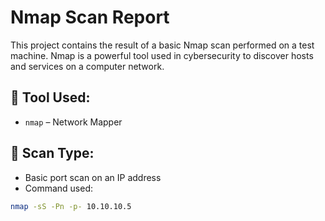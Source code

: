 # Nmap Scan Report

This project contains the result of a basic Nmap scan performed on a test machine. Nmap is a powerful tool used in cybersecurity to discover hosts and services on a computer network.

## 🔧 Tool Used:
- `nmap` – Network Mapper

## 🧪 Scan Type:
- Basic port scan on an IP address
- Command used:
```bash
nmap -sS -Pn -p- 10.10.10.5
